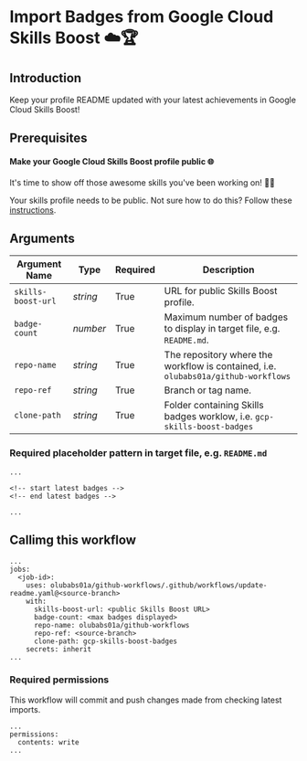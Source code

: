 # Import Badges from Google Cloud Skills Boost ☁️🏆
## Introduction
Keep your profile README updated with your latest achievements in Google Cloud Skills Boost!

## Prerequisites
#### Make your Google Cloud Skills Boost profile public 🌐
It's time to show off those awesome skills you've been working on! 💪🏾

Your skills profile needs to be public. Not sure how to do this? Follow these [instructions](https://support.google.com/qwiklabs/answer/9222527?hl=en).

## Arguments
| Argument Name | Type | Required | Description |
| - | - | - | - |
| `skills-boost-url` | _string_ | True | URL for public Skills Boost profile. |
| `badge-count` | _number_ | True | Maximum number of badges to display in target file, e.g. `README.md`. |
| `repo-name` | _string_ | True | The repository where the workflow is contained, i.e. `olubabs01a/github-workflows` |
| `repo-ref` | _string_ | True | Branch or tag name. |
| `clone-path` | _string_ | True | Folder containing Skills badges worklow, i.e. `gcp-skills-boost-badges` |

### Required placeholder pattern in target file, e.g. `README.md`
```
...

<!-- start latest badges -->
<!-- end latest badges -->

...
```

## Callimg this workflow
```
...
jobs:
  <job-id>:
    uses: olubabs01a/github-workflows/.github/workflows/update-readme.yaml@<source-branch>
    with:
      skills-boost-url: <public Skills Boost URL>
      badge-count: <max badges displayed>
      repo-name: olubabs01a/github-workflows
      repo-ref: <source-branch>
      clone-path: gcp-skills-boost-badges
    secrets: inherit
...
```

### Required permissions
This workflow will commit and push changes made from checking latest imports.
```
...
permissions:
  contents: write
...
```
